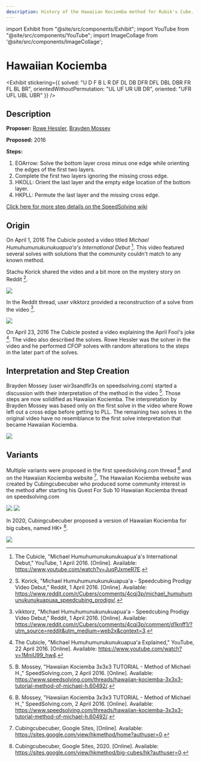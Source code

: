 ```yaml
---
description: History of the Hawaiian Kociemba method for Rubik's Cube.
---
```


import Exhibit from "@site/src/components/Exhibit";
import YouTube from "@site/src/components/YouTube";
import ImageCollage from '@site/src/components/ImageCollage';

# Hawaiian Kociemba

<Exhibit
stickering={{
    solved: "U D F B L R DF DL DB DFR DFL DBL DBR FR FL BL BR",
    orientedWithoutPermutation: "UL UF UR UB DR",
    oriented: "UFR UFL UBL UBR"
  }}
/>

## Description

**Proposer:** [Rowe Hessler](CubingContributors/MethodDevelopers.md#hessler-rowe), [Brayden Mossey](CubingContributors/MethodDevelopers.md#mossey-brayden)

**Proposed:** 2016

**Steps:**

1. EOArrow: Solve the bottom layer cross minus one edge while orienting the edges of the first two layers.
2. Complete the first two layers ignoring the missing cross edge.
3. HKOLL: Orient the last layer and the empty edge location of the bottom layer.
4. HKPLL: Permute the last layer and the missing cross edge.

[Click here for more step details on the SpeedSolving wiki](https://www.speedsolving.com/wiki/index.php?title=Hawaiian_Kociemba)

## Origin

On April 1, 2016 The Cubicle posted a video titled _Michael Humuhumunukunukuapua'a's International Debut_ [^cubicle-2016-1]. This video featured several solves with solutions that the community couldn't match to any known method.

Stachu Korick shared the video and a bit more on the mystery story on Reddit [^korick-2016].

![](img/HawaiianKociemba/Korick.png)

In the Reddit thread, user vikktorz provided a reconstruction of a solve from the video [^vikktorz-2016].

![](img/HawaiianKociemba/vikktorz.png)

On April 23, 2016 The Cubicle posted a video explaining the April Fool's joke [^cubicle-2016-2]. The video also described the solves. Rowe Hessler was the solver in the video and he performed CFOP solves with random alterations to the steps in the later part of the solves.

## Interpretation and Step Creation

Brayden Mossey (user wir3sandfir3s on speedsolving.com) started a discussion with their interpretation of the method in the video [^mossey-2016]. Those steps are now solidified as Hawaiian Kociemba. The interpretation by Brayden Mossey was based only on the first solve in the video where Rowe left out a cross edge before getting to PLL. The remaining two solves in the original video have no resemblance to the first solve interpretation that became Hawaiian Kociemba.

![](img/HawaiianKociemba/Mossey.png)

## Variants

Multiple variants were proposed in the first speedsolving.com thread [^mossey-2016] and on the Hawaiian Kociemba website [^cubingcubecuber-nd]. The Hawaiian Kociemba website was created by Cubingcubecuber who produced some community interest in the method after starting his Quest For Sub 10 Hawaiian Kociemba thread on speedsolving.com

![](img/HawaiianKociemba/Variants.png)
![](img/HawaiianKociemba/Website.png)

In 2020, Cubingcubecuber proposed a version of Hawaiian Kociemba for big cubes, named HK+ [^cubingcubecuber-2020].

![](img/HawaiianKociemba/HK+.png)

[^cubicle-2016-1]: The Cubicle, "Michael Humuhumunukunukuapua'a's International Debut," YouTube, 1 April 2016. [Online]. Available: https://www.youtube.com/watch?v=JuqPJxmeR7E.

[^korick-2016]: S. Korick, "Michael Humuhumunukunukuapua'a - Speedcubing Prodigy Video Debut," Reddit, 1 April 2016. [Online]. Available: https://www.reddit.com/r/Cubers/comments/4cqj3p/michael_humuhumunukunukuapuaa_speedcubing_prodigy/.

[^vikktorz-2016]: vikktorz, "Michael Humuhumunukunukuapua'a - Speedcubing Prodigy Video Debut," Reddit, 1 April 2016. [Online]. Available: https://www.reddit.com/r/Cubers/comments/4cqj3p/comment/d1knff1/?utm_source=reddit&utm_medium=web2x&context=3.

[^cubicle-2016-2]: The Cubicle, "Michael Humuhumunukunukuapua'a Explained," YouTube, 22 April 2016. [Online]. Available: https://www.youtube.com/watch?v=1MniU99_hw4.

[^mossey-2016]: B. Mossey, "Hawaiian Kociemba 3x3x3 TUTORIAL - Method of Michael H.," SpeedSolving.com, 2 April 2016. [Online]. Available: https://www.speedsolving.com/threads/hawaiian-kociemba-3x3x3-tutorial-method-of-michael-h.60492/.

[^cubingcubecuber-nd]: Cubingcubecuber, Google Sites, [Online]. Available: https://sites.google.com/view/hkmethod/home?authuser=0.

[^cubingcubecuber-2020]: Cubingcubecuber, Google Sites, 2020. [Online]. Available: https://sites.google.com/view/hkmethod/big-cubes/hk?authuser=0.